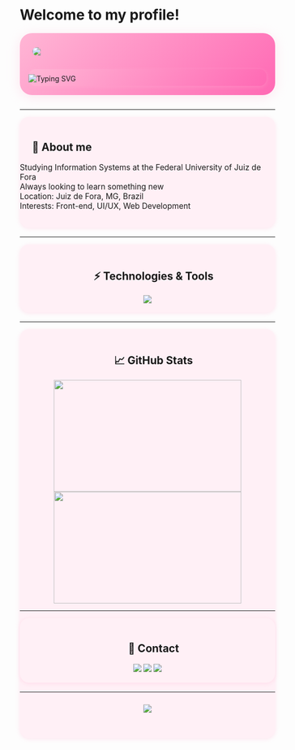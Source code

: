 # Welcome to my profile!

<div align="center" style="background: linear-gradient(135deg, #ffb6d5 0%, #ff69b4 100%); border-radius: 24px; padding: 28px 0 18px 0; margin-bottom: 28px; box-shadow: 0 4px 24px #ffb6d555;">
	<img src="https://capsule-render.vercel.app/api?type=waving&color=0:ffb6d5,100:ff69b4&height=220&section=header&text=Luiza%20Caldeira&fontSize=38&fontColor=fff&alt="animated banner" style="border-radius: 18px; max-width: 90%; display: block; margin-left: auto; margin-right: auto;"/>
    <br/>
	<div style="background:linear-gradient(135deg,#ffb6d5 0%,#ff69b4 100%);border-radius:14px;padding:10px 0 6px 0;margin:10px 0 0 0;box-shadow:0 2px 8px #ffb6d555;max-width:470px; text-align: left;">
  <img src="https://readme-typing-svg.herokuapp.com?font=Nunito&weight=600&size=24&pause=1000&color=FFC4F4&background=A8517F00&center=true&vCenter=true&width=720&height=40&lines=UI%2FUX+Enthusiast;Front-End+Dev;WEB+Development;Always+Learning;Creative+Solutions" alt="Typing SVG" />
	</div>

</div>

---

<div align="left" style="background: #fff0f6; border-radius: 18px; padding: 18px 0; margin-bottom: 18px; box-shadow: 0 2px 8px #ffb6d555; max-width: 600px; margin-left: auto; margin-right: auto;">
	<h2 style="margin-left: 24px;">&#128100; About me</h2>
	<ul style="list-style:none;padding:0;font-size:1.1em;">
		<li> Studying Information Systems at the Federal University of Juiz de Fora</li>
		<li> Always looking to learn something new</li>
		<li> Location: Juiz de Fora, MG, Brazil</li>
		<li> Interests: Front-end, UI/UX, Web Development</li>
	</ul>
</div>

---

<div align="center" style="background: #fff0f6; border-radius: 18px; padding: 18px 0; margin-bottom: 18px; box-shadow: 0 2px 8px #ffb6d555; max-width: 600px; margin-left: auto; margin-right: auto;">
	<h2 style="margin-left: 24px;">&#9889; Technologies & Tools</h2>
	<img src="https://skillicons.dev/icons?i=html,css,js,react,nextjs,git,github,vscode,cpp,php" />
</div>

---

<div align="center" style="background: #fff0f6; border-radius: 18px; padding: 18px 0; margin-bottom: 18px; box-shadow: 0 2px 8px #ffb6d555;">
		<h2 style="margin-left: 24px;">&#128200; GitHub Stats</h2>
		<table style="border:0">
			<img src="https://github-readme-stats.vercel.app/api?username=luizacaldeira&show_icons=true&theme=radical&card_width=370" width="370" height="220"/><br>
			<img src="https://github-readme-stats.vercel.app/api/top-langs/?username=luizacaldeira&layout=compact&theme=radical&card_width=370&custom_title=Most%20Used%20Languages" width="370" height="220"/>
</div>

---

<div align="center" style="background: #fff0f6; border-radius: 18px; padding: 18px 0; margin-bottom: 18px; box-shadow: 0 2px 8px #ffb6d555; max-width: 600px; margin-left: auto; margin-right: auto;">
	<h2 style="margin-left: 24px;">&#128279; Contact</h2>
	<a href="mailto:luizaccaldeiradaniel@gmail.com"><img src="https://img.shields.io/badge/Email-ff69b4?style=for-the-badge&logo=gmail&logoColor=white"/></a>
	<a href="https://www.linkedin.com/in/luiza-caldeira/"><img src="https://img.shields.io/badge/LinkedIn-ffb6d5?style=for-the-badge&logo=linkedin&logoColor=white"/></a>
	<a href="https://github.com/luizacaldeira"><img src="https://img.shields.io/badge/GitHub-ff69b4?style=for-the-badge&logo=github&logoColor=white"/></a>
</div>

---

<div align="center" style="margin-top: 24px;">
	<img src="https://capsule-render.vercel.app/api?type=waving&color=0:ffb6d5,100:ff69b4&height=120&section=footer"/>
</div>
